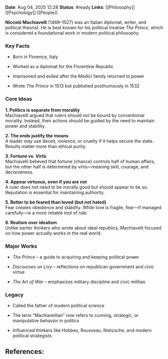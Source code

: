 **Date**: Aug 04, 2025 12:28
**Status**: #ready 
**Links**: [[Philosophy]] [[Psychology]] [[People]]

**Niccolò Machiavelli** (1469–1527) was an Italian diplomat, writer, and political theorist. He is best known for his political treatise _The Prince_, which is considered a foundational work in modern political philosophy.

### Key Facts

- Born in Florence, Italy
    
- Worked as a diplomat for the Florentine Republic
    
- Imprisoned and exiled after the Medici family returned to power
    
- Wrote _The Prince_ in 1513 but published posthumously in 1532
    
### Core Ideas

**1. Politics is separate from morality**  
Machiavelli argued that rulers should not be bound by conventional morality. Instead, their actions should be guided by the need to maintain power and stability.

**2. The ends justify the means**  
A leader may use deceit, violence, or cruelty if it helps secure the state. Results matter more than ethical purity.

**3. Fortune vs. Virtù**  
Machiavelli believed that fortune (chance) controls half of human affairs, but the other half is determined by virtù—meaning skill, courage, and decisiveness.

**4. Appear virtuous, even if you are not**  
A ruler does not need to be morally good but should appear to be so. Reputation is essential for maintaining authority.

**5. Better to be feared than loved (but not hated)**  
Fear creates obedience and stability. While love is fragile, fear—if managed carefully—is a more reliable tool of rule.

**6. Realism over idealism**  
Unlike earlier thinkers who wrote about ideal republics, Machiavelli focused on how power actually works in the real world.

### Major Works

- _The Prince_ – a guide to acquiring and keeping political power
    
- _Discourses on Livy_ – reflections on republican government and civic virtue
    
- _The Art of War_ – emphasizes military discipline and civic militias
    
### Legacy

- Called the father of modern political science
    
- The term “Machiavellian” now refers to cunning, strategic, or manipulative behavior in politics
    
- Influenced thinkers like Hobbes, Rousseau, Nietzsche, and modern political strategists

## References: